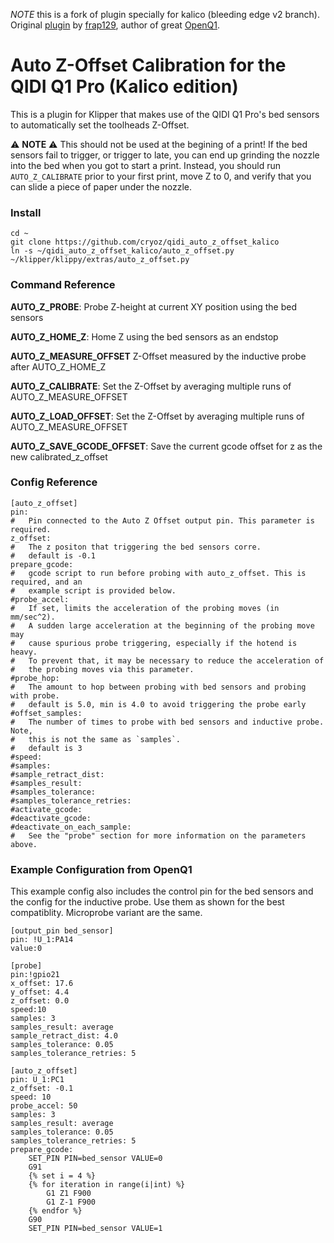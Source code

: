 *NOTE*
this is a fork of plugin specially for kalico (bleeding edge v2 branch). Original [plugin](https://github.com/frap129/qidi_auto_z_offset) by [frap129](https://github.com/frap129), author of great [OpenQ1](https://github.com/frap129/OpenQ1).

# Auto Z-Offset Calibration for the QIDI Q1 Pro (Kalico edition)

This is a plugin for Klipper that makes use of the QIDI Q1 Pro's bed sensors to automatically set the toolheads Z-Offset.

⚠️ **NOTE** ⚠️
This should not be used at the begining of a print! If the bed sensors fail to trigger, or trigger to late, you can end up
grinding the nozzle into the bed when you got to start a print. Instead, you should run `AUTO_Z_CALIBRATE` prior to
your first print, move Z to 0, and verify that you can slide a piece of paper under the nozzle.

### Install
```
cd ~
git clone https://github.com/cryoz/qidi_auto_z_offset_kalico
ln -s ~/qidi_auto_z_offset_kalico/auto_z_offset.py ~/klipper/klippy/extras/auto_z_offset.py
```

### Command Reference
**AUTO_Z_PROBE**: Probe Z-height at current XY position using the bed sensors

**AUTO_Z_HOME_Z**: Home Z using the bed sensors as an endstop

**AUTO_Z_MEASURE_OFFSET** Z-Offset measured by the inductive probe after AUTO_Z_HOME_Z

**AUTO_Z_CALIBRATE**: Set the Z-Offset by averaging multiple runs of AUTO_Z_MEASURE_OFFSET

**AUTO_Z_LOAD_OFFSET**: Set the Z-Offset by averaging multiple runs of AUTO_Z_MEASURE_OFFSET

**AUTO_Z_SAVE_GCODE_OFFSET**: Save the current gcode offset for z as the new calibrated_z_offset

### Config Reference
```
[auto_z_offset]
pin:
#   Pin connected to the Auto Z Offset output pin. This parameter is required.
z_offset:
#   The z positon that triggering the bed sensors corre.
#   default is -0.1
prepare_gcode:
#   gcode script to run before probing with auto_z_offset. This is required, and an
#   example script is provided below.
#probe_accel:
#   If set, limits the acceleration of the probing moves (in mm/sec^2).
#   A sudden large acceleration at the beginning of the probing move may
#   cause spurious probe triggering, especially if the hotend is heavy.
#   To prevent that, it may be necessary to reduce the acceleration of
#   the probing moves via this parameter.
#probe_hop:
#   The amount to hop between probing with bed sensors and probing with probe.
#   default is 5.0, min is 4.0 to avoid triggering the probe early
#offset_samples:
#   The number of times to probe with bed sensors and inductive probe. Note,
#   this is not the same as `samples`. 
#   default is 3
#speed:
#samples:
#sample_retract_dist:
#samples_result:
#samples_tolerance:
#samples_tolerance_retries:
#activate_gcode:
#deactivate_gcode:
#deactivate_on_each_sample:
#   See the "probe" section for more information on the parameters above.
```

### Example Configuration from OpenQ1
This example config also includes the control pin for the bed sensors and the config for the inductive probe. Use them as shown for the best compatiblity.
Microprobe variant are the same.
```
[output_pin bed_sensor]
pin: !U_1:PA14
value:0

[probe]
pin:!gpio21
x_offset: 17.6
y_offset: 4.4
z_offset: 0.0
speed:10
samples: 3
samples_result: average
sample_retract_dist: 4.0
samples_tolerance: 0.05
samples_tolerance_retries: 5

[auto_z_offset]
pin: U_1:PC1
z_offset: -0.1
speed: 10
probe_accel: 50
samples: 3
samples_result: average
samples_tolerance: 0.05
samples_tolerance_retries: 5
prepare_gcode:
    SET_PIN PIN=bed_sensor VALUE=0
    G91
    {% set i = 4 %}
    {% for iteration in range(i|int) %}
        G1 Z1 F900
        G1 Z-1 F900
    {% endfor %}
    G90
    SET_PIN PIN=bed_sensor VALUE=1
```

